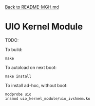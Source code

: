 [Back to README-MGH.md](../README-MGH.md)
# UIO Kernel Module

TODO:

To build:

    make

To autoload on next boot:

    make install

To install ad-hoc, without boot:

    modprobe uio
    insmod uio_kernel_module/uio_ivshmem.ko

